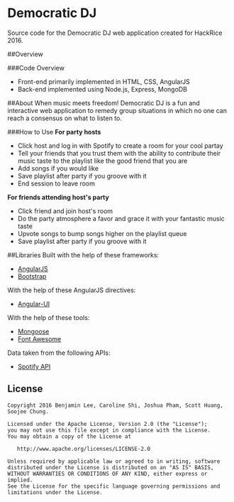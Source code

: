 Democratic DJ
==========
Source code for the Democratic DJ web application created for HackRice 2016.

##Overview

###Code Overview
* Front-end primarily implemented in HTML, CSS, AngularJS
* Back-end implemented using Node.js, Express, MongoDB

##About
When music meets freedom! Democratic DJ is a fun and interactive web application to remedy group situations in which no one can reach a consensus on what to listen to.

###How to Use
**For party hosts**
* Click host and log in with Spotify to create a room for your cool partay
* Tell your friends that you trust them with the ability to contribute their music taste to the playlist like the good friend that you are
* Add songs if you would like
* Save playlist after party if you groove with it
* End session to leave room

**For friends attending host's party**
* Click friend and join host's room
* Do the party atmosphere a favor and grace it with your fantastic music taste
* Upvote songs to bump songs higher on the playlist queue
* Save playlist after party if you groove with it

##Libraries
Built with the help of these frameworks:
* [AngularJS](https://angularjs.org/)
* [Bootstrap](http://getbootstrap.com/)

With the help of these AngularJS directives:
* [Angular-UI](https://angular-ui.github.io/bootstrap/)

With the help of these tools:
* [Mongoose](http://mongodb-tools.com/tool/mongoose/)
* [Font Awesome](https://fortawesome.github.io/Font-Awesome/)

Data taken from the following APIs:
* [Spotify API](http://spotify.com)


License
--------

    Copyright 2016 Benjamin Lee, Caroline Shi, Joshua Pham, Scott Huang, Soojee Chung.

    Licensed under the Apache License, Version 2.0 (the "License");
    you may not use this file except in compliance with the License.
    You may obtain a copy of the License at

       http://www.apache.org/licenses/LICENSE-2.0

    Unless required by applicable law or agreed to in writing, software
    distributed under the License is distributed on an "AS IS" BASIS,
    WITHOUT WARRANTIES OR CONDITIONS OF ANY KIND, either express or implied.
    See the License for the specific language governing permissions and
    limitations under the License.